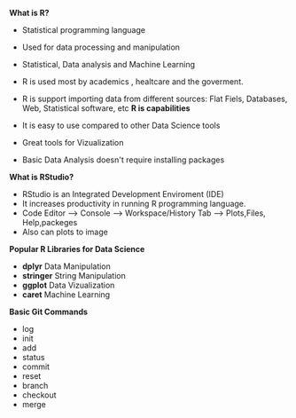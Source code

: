 <b>What is R?</b>

-    Statistical programming language
-    Used for data processing  and manipulation 
-    Statistical, Data analysis and Machine Learning 
-    R is used  most by  academics , healtcare and the goverment.
-    R is support  importing data  from different sources: Flat Fiels, Databases, Web, Statistical software, etc
<b>R is capabilities</b>

-    It is easy to use compared to other  Data Science tools 
-    Great tools for Vizualization 
-    Basic Data Analysis doesn't require installing packages

<b>What is RStudio?</b>

-    RStudio is an Integrated Development Enviroment (IDE)
-    It increases productivity in running R programming language.
-    Code Editor --> Console --> Workspace/History Tab --> Plots,Files, Help,packeges
-    Also can plots to image 

<b>Popular R Libraries for Data Science </b>

-    <b>dplyr</b> Data Manipulation
-    <b>stringer</b> String Manipulation
-    <b>ggplot</b> Data Vizualization
-    <b>caret</b> Machine Learning 

<b>Basic Git Commands</b>

-    log
-    init
-    add 
-    status 
-    commit 
-    reset 
-    branch
-    checkout
-    merge

<b>  </b>
